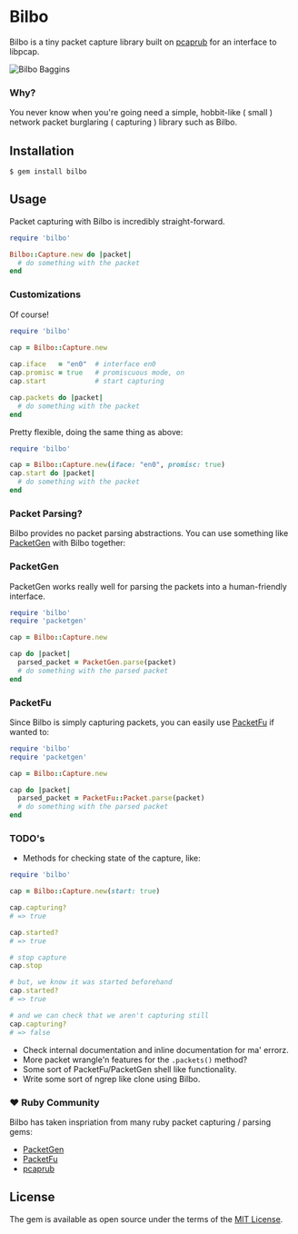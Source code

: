 # Bilbo

Bilbo is a tiny packet capture library built on [pcaprub](https://github.com/pcaprub/pcaprub) for an interface to libpcap. 


![Bilbo Baggins](https://upload.wikimedia.org/wikipedia/en/1/1f/Bilbo_Baggins_Tolkien_illustration.jpg)

### Why?

You never know when you're going need a simple, hobbit-like ( small ) network packet burglaring ( capturing ) library such as Bilbo.

## Installation

    $ gem install bilbo

## Usage

Packet capturing with Bilbo is incredibly straight-forward.

```ruby
require 'bilbo'

Bilbo::Capture.new do |packet|
  # do something with the packet 
end
```
### Customizations

Of course!

```ruby
require 'bilbo'

cap = Bilbo::Capture.new
 
cap.iface   = "en0"  # interface en0
cap.promisc = true   # promiscuous mode, on
cap.start            # start capturing

cap.packets do |packet|
  # do something with the packet 
end
```

Pretty flexible, doing the same thing as above:

```ruby
require 'bilbo'

cap = Bilbo::Capture.new(iface: "en0", promisc: true)
cap.start do |packet|
  # do something with the packet 
end 
```

### Packet Parsing?

Bilbo provides no packet parsing abstractions. You can use something like [PacketGen](https://github.com/sdaubert/packetgen) with Bilbo together:

### PacketGen

PacketGen works really well for parsing the packets into a human-friendly interface.

```ruby
require 'bilbo'
require 'packetgen'

cap = Bilbo::Capture.new

cap do |packet|
  parsed_packet = PacketGen.parse(packet)
  # do something with the parsed packet 
end
```

### PacketFu

Since Bilbo is simply capturing packets, you can easily use [PacketFu](https://github.com/packetfu/packetfu) if wanted to:

```ruby
require 'bilbo'
require 'packetgen'

cap = Bilbo::Capture.new

cap do |packet|
  parsed_packet = PacketFu::Packet.parse(packet)
  # do something with the parsed packet 
end
```
### TODO's

* Methods for checking state of the capture, like:
```ruby
require 'bilbo'

cap = Bilbo::Capture.new(start: true)

cap.capturing?
# => true

cap.started? 
# => true

# stop capture
cap.stop

# but, we know it was started beforehand
cap.started?
# => true

# and we can check that we aren't capturing still
cap.capturing?
# => false
```
* Check internal documentation and inline documentation for ma' errorz.
* More packet wrangle'n features for the `.packets()` method?
* Some sort of PacketFu/PacketGen shell like functionality.
* Write some sort of ngrep like clone using Bilbo.

### ❤️  Ruby Community

Bilbo has taken inspriation from many ruby packet capturing / parsing gems:

* [PacketGen](https://github.com/sdaubert/packetgen)
* [PacketFu](https://github.com/packetfu/packetfu)
* [pcaprub](https://github.com/pcaprub/pcaprub)

## License

The gem is available as open source under the terms of the [MIT License](http://opensource.org/licenses/MIT).

